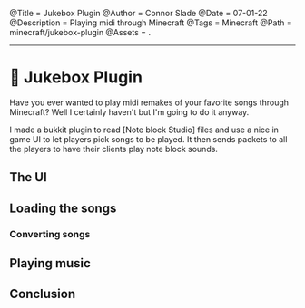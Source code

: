 @Title = Jukebox Plugin
@Author = Connor Slade
@Date = 07-01-22
@Description = Playing midi through Minecraft
@Tags = Minecraft
@Path = minecraft/jukebox-plugin
@Assets = .

---

# 🎻 Jukebox Plugin

Have you ever wanted to play midi remakes of your favorite songs through Minecraft?
Well I certainly haven't but I'm going to do it anyway.

I made a bukkit plugin to read [Note block Studio] files and use a nice in game UI to let players pick songs to be played.
It then sends packets to all the players to have their clients play note block sounds.

## The UI

## Loading the songs

### Converting songs

## Playing music

## Conclusion
